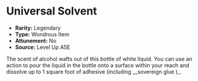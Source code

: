 
# Universal Solvent

* **Rarity:** Legendary
* **Type:** Wondrous Item
* **Attunement:** No
* **Source:** Level Up A5E


The scent of alcohol wafts out of this bottle of white liquid. You can use an action to pour the liquid in the bottle onto a surface within your reach and dissolve up to 1 square foot of adhesive (including __sovereign glue )_.
